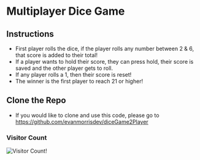 # Multiplayer Dice Game

## Instructions
* First player rolls the dice, if the player rolls any number between 2 & 6, that score is added to their total!
* If a player wants to hold their score, they can press hold, their score is saved and the other player gets to roll.
* If any player rolls a 1, then their score is reset!
* The winner is the first player to reach 21 or higher!

## Clone the Repo
* If you would like to clone and use this code, please go to https://github.com/evanmorrisdev/diceGame2Player

### Visitor Count
![Visitor Count!](https://profile-counter.glitch.me/evanmorrisdev/diceGame2Player/count.svg)
